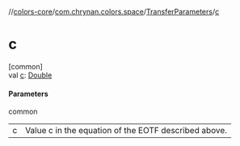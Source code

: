 //[colors-core](../../../index.md)/[com.chrynan.colors.space](../index.md)/[TransferParameters](index.md)/[c](c.md)

# c

[common]\
val [c](c.md): [Double](https://kotlinlang.org/api/latest/jvm/stdlib/kotlin/-double/index.html)

#### Parameters

common

| | |
|---|---|
| c | Value c in the equation of the EOTF described above. |
